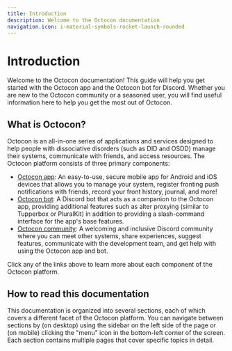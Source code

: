 ```yaml
---
title: Introduction
description: Welcome to the Octocon documentation
navigation.icon: i-material-symbols-rocket-launch-rounded
---
```


# Introduction

Welcome to the Octocon documentation! This guide will help you get started with the Octocon app and the Octocon bot for Discord.
Whether you are new to the Octocon community or a seasoned user, you will find useful information here to help you get
the most out of Octocon.

## What is Octocon?

Octocon is an all-in-one series of applications and services designed to help people with dissociative disorders (such
as DID and OSDD) manage their systems, communicate with friends, and access resources. The Octocon platform consists
of three primary components:

- [Octocon app](/docs/app): An easy-to-use, secure mobile app for Android and iOS devices that allows you to manage your
system, register fronting push notifications with friends, record your front history, journal, and more!
- [Octocon bot](/docs/bot): A Discord bot that acts as a companion to the Octocon app, providing additional features
such as alter proxying (similar to Tupperbox or PluralKit) in addition to providing a slash-command interface
for the app's base features.
- [Octocon community](/docs/community): A welcoming and inclusive Discord community where you can meet other systems,
share experiences, suggest features, communicate with the development team, and get help with using the Octocon app 
and bot.

Click any of the links above to learn more about each component of the Octocon platform.

## How to read this documentation

This documentation is organized into several sections, each of which covers a different facet of the Octocon platform.
You can navigate between sections by (on desktop) using the sidebar on the left side of the page or (on mobile) clicking
the "menu" icon in the bottom-left corner of the screen. Each section contains multiple pages that cover specific
topics in detail.
